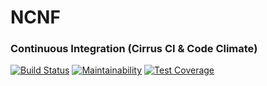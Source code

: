 # NCNF

### Continuous Integration (Cirrus CI & Code Climate)

[![Build Status](https://api.cirrus-ci.com/github/Arthelh/NCNF.svg)](https://cirrus-ci.com/github/Arthelh/NCNF)
[![Maintainability](https://img.shields.io/codeclimate/maintainability/Arthelh/NCNF)](https://codeclimate.com/github/Arthelh/NCNF/maintainability)
[![Test Coverage](https://img.shields.io/codeclimate/coverage/Arthelh/NCNF)](https://codeclimate.com/github/Arthelh/NCNF/test_coverage)
